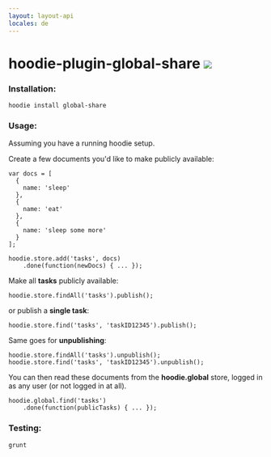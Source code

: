 ```yaml
---
layout: layout-api
locales: de
---
```


# hoodie-plugin-global-share  <a href="https://travis-ci.org/hoodiehq/hoodie-plugin-global-share" target="_blank" class="no-underlining"><img src="https://travis-ci.org/hoodiehq/hoodie-plugin-global-share.png?branch=master" /></a>

### Installation:

<pre><code>hoodie install global-share</code></pre>

### Usage:

Assuming you have a running hoodie setup.

Create a few documents you'd like to make publicly available:

<pre><code>var docs = [
  {
    name: 'sleep'
  },
  {
    name: 'eat'
  },
  {
    name: 'sleep some more'
  }
];

hoodie.store.add('tasks', docs)
	.done(function(newDocs) { ... });
</code></pre>

Make all **tasks** publicly available:

<pre><code>hoodie.store.findAll('tasks').publish();</code></pre>

or publish a **single task**:

<pre><code>hoodie.store.find('tasks', 'taskID12345').publish();</code></pre>

Same goes for **unpublishing**:

<pre><code>hoodie.store.findAll('tasks').unpublish();
hoodie.store.find('tasks', 'taskID12345').unpublish();
</code></pre>

You can then read these documents from the **hoodie.global** store, logged in
as any user (or not logged in at all).

<pre><code>hoodie.global.find('tasks')
	.done(function(publicTasks) { ... });</code></pre>

### Testing:

<pre><code>grunt</code></pre>
